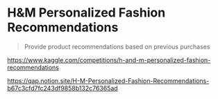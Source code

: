 # H&M Personalized Fashion Recommendations
> Provide product recommendations based on previous purchases

<https://www.kaggle.com/competitions/h-and-m-personalized-fashion-recommendations>

<https://qap.notion.site/H-M-Personalized-Fashion-Recommendations-b67c3cfd7fc243df9858b132c76365ad>
